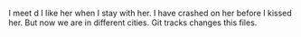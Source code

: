 I meet d
I like her when I stay with her.
I have crashed on her before I kissed her.
But now we are in different cities.
Git tracks changes this files.
